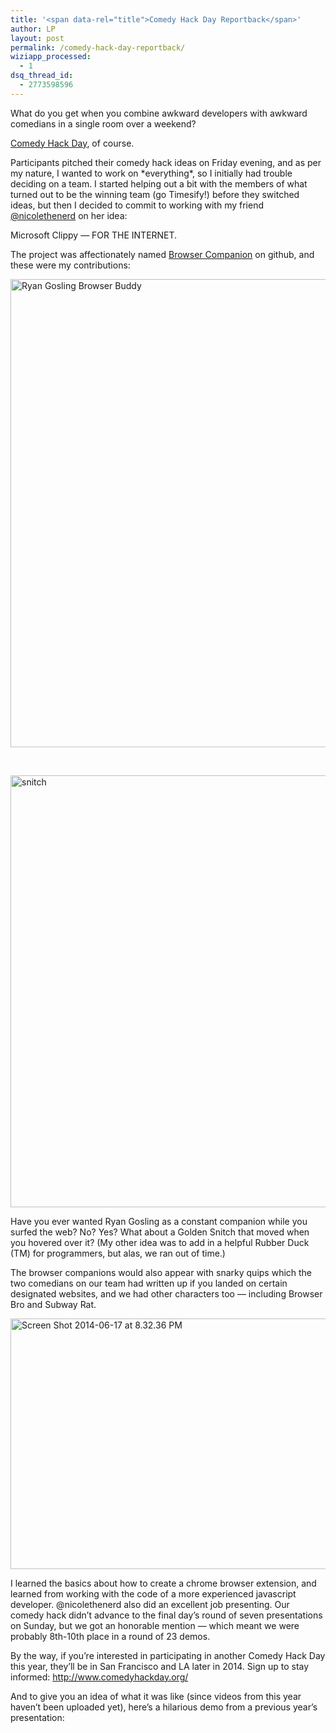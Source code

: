 ```yaml
---
title: '<span data-rel="title">Comedy Hack Day Reportback</span>'
author: LP
layout: post
permalink: /comedy-hack-day-reportback/
wiziapp_processed:
  - 1
dsq_thread_id:
  - 2773598596
---
```

<span data-rel="content">

<p>
  What do you get when you combine awkward developers with awkward comedians in a single room over a weekend?
</p>

<p>
  <a href="http://www.comedyhackday.org/" target="_blank">Comedy Hack Day</a>, of course.
</p>

<p>
  Participants pitched their comedy hack ideas on Friday evening, and as per my nature, I wanted to work on *everything*, so I initially had trouble deciding on a team. I started helping out a bit with the members of what turned out to be the winning team (go Timesify!) before they switched ideas, but then I decided to commit to working with my friend <a href="http://www.twitter.com/nicolethenerd" target="_blank">@nicolethenerd</a> on her idea:
</p>

<p>
  Microsoft Clippy &#8212; FOR THE INTERNET.
</p>

<p>
  The project was affectionately named <a href="https://github.com/nbieber/browser_companion" target="_blank">Browser Companion</a> on github, and these were my contributions:
</p>

<p>
  <a href="http://www.thecodingdiaries.com/wp-content/uploads/2014/06/Screen-Shot-2014-06-14-at-1.38.58-PM.png"><img class="alignnone size-full wp-image-893" alt="Ryan Gosling Browser Buddy" src="http://www.thecodingdiaries.com/wp-content/uploads/2014/06/Screen-Shot-2014-06-14-at-1.38.58-PM.png" width="1412" height="749" /></a>
</p>

<p>
  &nbsp;
</p>

<p>
  <a href="http://www.thecodingdiaries.com/wp-content/uploads/2014/06/Screen-Shot-2014-06-17-at-7.59.57-PM.png"><img class="alignnone size-full wp-image-894" alt="snitch" src="http://www.thecodingdiaries.com/wp-content/uploads/2014/06/Screen-Shot-2014-06-17-at-7.59.57-PM.png" width="1411" height="691" /></a>
</p>

<p>
  Have you ever wanted Ryan Gosling as a constant companion while you surfed the web? No? Yes? What about a Golden Snitch that moved when you hovered over it? (My other idea was to add in a helpful Rubber Duck (TM) for programmers, but alas, we ran out of time.)
</p>

<p>
  The browser companions would also appear with snarky quips which the two comedians on our team had written up if you landed on certain designated websites, and we had other characters too &#8212; including Browser Bro and Subway Rat.
</p>

<p>
  <a href="http://www.thecodingdiaries.com/wp-content/uploads/2014/06/Screen-Shot-2014-06-17-at-8.32.36-PM.png"><img class="alignnone size-full wp-image-897" alt="Screen Shot 2014-06-17 at 8.32.36 PM" src="http://www.thecodingdiaries.com/wp-content/uploads/2014/06/Screen-Shot-2014-06-17-at-8.32.36-PM.png" width="633" height="401" /></a>
</p>

<p>
  I learned the basics about how to create a chrome browser extension, and learned from working with the code of a more experienced javascript developer. @nicolethenerd also did an excellent job presenting. Our comedy hack didn&#8217;t advance to the final day&#8217;s round of seven presentations on Sunday, but we got an honorable mention &#8212; which meant we were probably 8th-10th place in a round of 23 demos.
</p>

<p>
  By the way, if you&#8217;re interested in participating in another Comedy Hack Day this year, they&#8217;ll be in San Francisco and LA later in 2014. Sign up to stay informed: <a href="http://www.comedyhackday.org/" target="_blank">http://www.comedyhackday.org/</a>
</p>

<p>
  And to give you an idea of what it was like (since videos from this year haven&#8217;t been uploaded yet), here&#8217;s a hilarious demo from a previous year&#8217;s presentation:
</p>

<p>
</p>

<p>
  &nbsp;
</p></span>